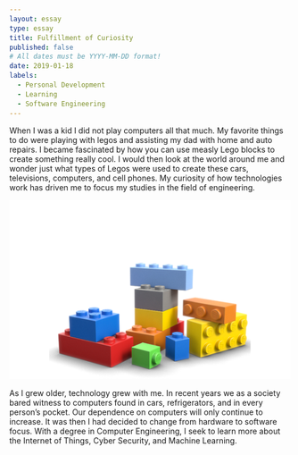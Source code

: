 ```yaml
---
layout: essay
type: essay
title: Fulfillment of Curiosity
published: false
# All dates must be YYYY-MM-DD format!
date: 2019-01-18
labels:
  - Personal Development
  - Learning
  - Software Engineering
---
```

  When I was a kid I did not play computers all that much. My favorite things to do were playing with legos and assisting my dad with home and auto repairs. I became fascinated by how you can use measly Lego blocks to create something really cool. I would then look at the world around me and wonder just what types of Legos were used to create these cars, televisions, computers, and cell phones. My curiosity of how technologies work has driven me to focus my studies in the field of engineering. 
  
   <img class="ui small right floated spaced image" src="../images/essays/legos.png">
  

As I grew older, technology grew with me. In recent years we as a society bared witness to computers found in cars, refrigerators, and in every person’s pocket. Our dependence on computers will only continue to increase. It was then I had decided to change from hardware to software focus. With a degree in Computer Engineering, I seek to learn more about the Internet of Things, Cyber Security, and Machine Learning. 


